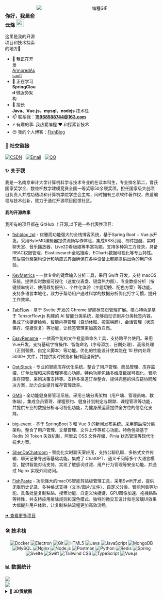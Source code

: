 <div align="center">
  <img align="right" alt="编程GIF" src="https://media.giphy.com/media/SWoSkN6DxTszqIKEqv/giphy.gif" width="400" height="320" />
</div>

### 你好，我是俞云烽 <img src="https://media.giphy.com/media/hvRJCLFzcasrR4ia7z/giphy.gif" width="25px" height="25px">

这里是我的开源项目和技术探索的地方🤣

- 🔭 我正在开发 [ArmoredAssault](https://github.com/Auroral0810/ArmoredAssault)
- 🌱 正在学习 **SpringCloud** 微服务架构
- 💬 擅长 **Java、Vue.js、mysql、nodejs** 技术栈
- 📫 联系我：**15968588744@163.com**
- ⚡ 有趣的事: 我热爱编程 ❤️ 和探索新技术
- 😍 我的个人博客：[FishBlog](https://fishblog.yyf040810.cn)

### 🔗 社交链接
<p align="left">
<a href="https://blog.csdn.net/Luck_ff" target="blank"><img align="center" src="https://img.shields.io/badge/CSDN-博客-c32136?style=flat-square" alt="CSDN" /></a>
&nbsp;
<a href="mailto:15968588744@163.com"><img align="center" src="https://img.shields.io/badge/Email-邮箱-blue?style=flat-square&logo=gmail&logoColor=white" alt="Email" /></a>
&nbsp;
<a href="tencent://message/?uin=1957689514"><img align="center" src="https://img.shields.io/badge/QQ-联系我-green?style=flat-square&logo=tencentqq&logoColor=white" alt="QQ" /></a>
</p>

### ✨ 关于我

我是一名南京审计大学计算机科学与技术专业的在读本科生，专业排名第二，曾获国家奖学金、数维杯数学建模竞赛全国一等奖等50余项奖项。担任国家级大创项目负责人并成功结项和计算机学院学生会主席，同时拥有三项软件著作权，热爱编程与技术创新，致力于通过开源项目回馈社区。

#### 我的开源故事

我所有的项目都在 GitHub 上开源,以下是一些代表性项目:

- [fishblog_tpl](https://github.com/Auroral0810/fishblog_tpl) - 优雅而功能强大的全栈博客系统，基于Spring Boot + Vue.js开发。采用ByteMD编辑器提供流畅写作体验，集成RSS订阅、邮件提醒、实时聊天室、音乐播放器、Live2D看板娘等丰富功能。支持多种第三方登录，具备RBAC权限管理、Elasticsearch全站搜索、ECharts数据可视化等专业特性。前后端分离架构设计和响应式界面确保在各种设备上都能提供出色的用户体验。

- [KeyMetrics](https://github.com/Auroral0810/KeyMetrics) - 一款专业的键盘输入分析工具，采用 Swift 开发，支持 macOS 系统。提供实时数据可视化（速度仪表盘、键盘热力图）、专业数据分析（按键频率统计、使用趋势报告）、个性化体验（主题切换、配色方案）等功能。支持多语言本地化，致力于帮助用户通过科学的数据分析优化打字习惯，提升工作效率。

- [TabFlow](https://github.com/Auroral0810/TabFlow) - 基于 Svelte 开发的 Chrome 智能标签页管理扩展。核心特色是基于 TensorFlow.js 构建的 AI 智能分类系统，能够自动识别并分类标签内容。集成了快捷键检索、智能内存管理（自动休眠、按需唤醒）、会话管理（状态保存、便捷恢复）等功能，让标签管理更加高效自然。

- [EasyRename](https://github.com/Auroral0810/EasyRename) - 一款高性能的文件批量重命名工具，支持跨平台使用。采用 Vue开发，支持基础字符操作、智能命名（序号添加、日期处理）、高级处理（正则替换、自定义脚本）等功能。优化的性能设计使其能在 10 秒内处理 5000+ 文件，并提供实时预览和操作回退保护。

- [OptiStock](https://github.com/Auroral0810/OptiStock) - 专业的智能库存优化系统，整合了用户管理、商品管理、库存监控、订单处理和采购管理等核心功能。特色功能包括多维度数据可视化、智能库存预警、采购决策支持等。支持多渠道订单整合，提供完整的供应链协同解决方案，助力企业提升库存管理效率。

- [GMS](https://github.com/Auroral0810/GMS) - 全功能健身房管理系统，采用三端分离架构（用户端、管理员端、教练端）。集成会员管理、课程预约、健身计划制定与跟踪、课程管理等功能，并提供专业的数据分析与可视化功能，为健身房运营提供全方位的信息化支持。

- [big-event](https://github.com/Auroral0810/big-event) - 基于 SpringBoot 3 和 Vue 3 的新闻发布系统。采用前后端分离架构，整合了用户管理、文章管理、文件上传等核心功能。特色包括基于 Redis 的 Token 失效机制、阿里云 OSS 文件存储、Pinia 状态管理等现代化技术方案。

- [ShenDaChatroom](https://github.com/Auroral0810/ShenDaChatroom) - 智能化实时聊天室应用，支持公聊私聊、多格式文件传输、聊天记录导出等基础功能。集成了 ChatGPT、通义千问等多个大语言模型，提供智能对话支持。实现了敏感词过滤、用户行为管理等安全功能，并通过 Nginx 实现外网访问。

- [FishPaste](https://github.com/Auroral0810/FishPaste) - 功能强大的macOS智能剪贴板管理工具，采用Swift开发，提供无限历史记录、多种格式支持（文本/图片/文件）、自定义分类、智能列表等功能。具备批量复制粘贴、搜索功能、自定义快捷键、GPU图像加速、拖拽粘贴等特性，并支持应用排除规则和深色模式。独特的微交互设计和毛玻璃UI效果大幅提升用户体验，让复制粘贴流程更加高效流畅。

[⏩ 查看更多项目](https://github.com/Auroral0810?tab=repositories)


### 🛠️ 技术栈
<p align="center">
  <img src="https://img.shields.io/badge/Docker-2496ED?style=for-the-badge&logo=docker&logoColor=white" alt="Docker" />
  <img src="https://img.shields.io/badge/Electron-47848F?style=for-the-badge&logo=electron&logoColor=white" alt="Electron" />
  <img src="https://img.shields.io/badge/Git-F05032?style=for-the-badge&logo=git&logoColor=white" alt="Git" />
  <img src="https://img.shields.io/badge/HTML5-E34F26?style=for-the-badge&logo=html5&logoColor=white" alt="HTML5" />
  <img src="https://img.shields.io/badge/Java-ED8B00?style=for-the-badge&logo=java&logoColor=white" alt="Java" />
  <img src="https://img.shields.io/badge/JavaScript-F7DF1E?style=for-the-badge&logo=javascript&logoColor=black" alt="JavaScript" />
  <img src="https://img.shields.io/badge/MongoDB-4EA94B?style=for-the-badge&logo=mongodb&logoColor=white" alt="MongoDB" />
  <img src="https://img.shields.io/badge/MySQL-4479A1?style=for-the-badge&logo=mysql&logoColor=white" alt="MySQL" />
  <img src="https://img.shields.io/badge/Nginx-009639?style=for-the-badge&logo=nginx&logoColor=white" alt="Nginx" />
  <img src="https://img.shields.io/badge/Node.js-339933?style=for-the-badge&logo=nodedotjs&logoColor=white" alt="Node.js" />
  <img src="https://img.shields.io/badge/Postman-FF6C37?style=for-the-badge&logo=postman&logoColor=white" alt="Postman" />
  <img src="https://img.shields.io/badge/Python-3776AB?style=for-the-badge&logo=python&logoColor=white" alt="Python" />
  <img src="https://img.shields.io/badge/Redis-DC382D?style=for-the-badge&logo=redis&logoColor=white" alt="Redis" />
  <img src="https://img.shields.io/badge/Spring-6DB33F?style=for-the-badge&logo=spring&logoColor=white" alt="Spring" />
  <img src="https://img.shields.io/badge/Svelte-FF3E00?style=for-the-badge&logo=svelte&logoColor=white" alt="Svelte" />
  <img src="https://img.shields.io/badge/Swift-FA7343?style=for-the-badge&logo=swift&logoColor=white" alt="Swift" />
  <img src="https://img.shields.io/badge/Tailwind_CSS-38B2AC?style=for-the-badge&logo=tailwind-css&logoColor=white" alt="Tailwind CSS" />
  <img src="https://img.shields.io/badge/TypeScript-007ACC?style=for-the-badge&logo=typescript&logoColor=white" alt="TypeScript" />
  <img src="https://img.shields.io/badge/Vue.js-4FC08D?style=for-the-badge&logo=vuedotjs&logoColor=white" alt="Vue.js" />
</p>


### 📊 数据统计

<a href="https://github.com/Auroral0810">
  <img height="180em" src="https://github-readme-stats.vercel.app/api?username=Auroral0810&show_icons=true&theme=nord&include_all_commits=true&count_private=true"/>
</a>

<br/>

<a href="https://github.com/Auroral0810">
  <img height="180em" src="https://github-readme-stats.vercel.app/api/top-langs/?username=Auroral0810&layout=compact&langs_count=7&theme=nord"/>
</a>

<br/>

<details>
<summary><b>🎯 3D贡献图</b></summary>
<div align="center">
    <a href="https://skyline.github.com/Auroral0810/2023" target="_blank">
        <img src="https://raw.githubusercontent.com/Auroral0810/Auroral0810/main/profile-3d-contrib/profile-night-rainbow.svg" width="100%" />
    </a>
</div>
</details>
